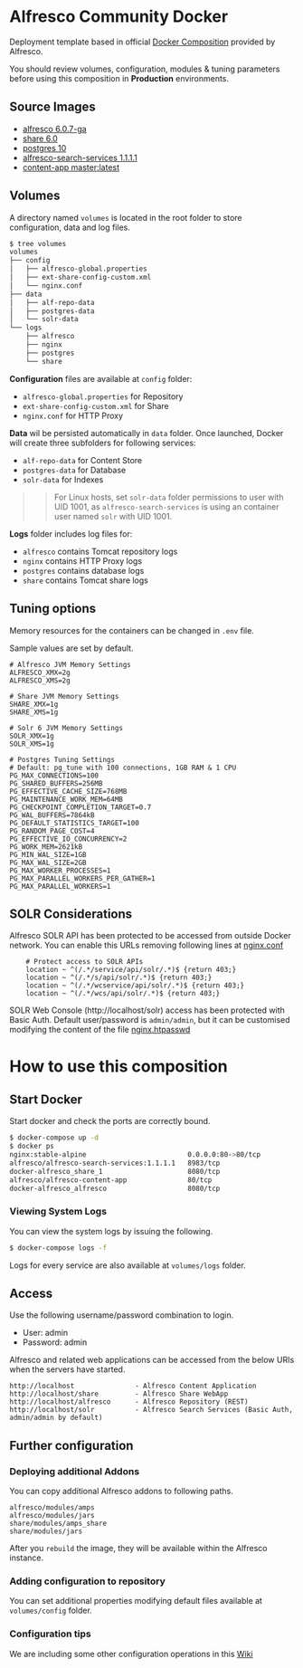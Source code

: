 # Alfresco Community Docker

Deployment template based in official [Docker Composition](https://github.com/Alfresco/acs-community-deployment/tree/master/docker-compose) provided by Alfresco.

You should review volumes, configuration, modules & tuning parameters before using this composition in **Production** environments.

## Source Images

* [alfresco 6.0.7-ga](https://github.com/Alfresco/acs-community-packaging/blob/master/docker-alfresco/Dockerfile)
* [share 6.0](https://github.com/Alfresco/share/blob/6.0/packaging/docker/Dockerfile)
* [postgres 10](https://github.com/docker-library/postgres/blob/master/10/Dockerfile)
* [alfresco-search-services 1.1.1.1](https://github.com/Alfresco/SearchServices/blob/master/packaging/src/docker/Dockerfile)
* [content-app master:latest](https://hub.docker.com/r/alfresco/alfresco-content-app/)

## Volumes

A directory named `volumes` is located in the root folder to store configuration, data and log files.

```bash
$ tree volumes
volumes
├── config
│   ├── alfresco-global.properties
│   ├── ext-share-config-custom.xml
│   └── nginx.conf
├── data
│   ├── alf-repo-data
│   ├── postgres-data
│   └── solr-data
└── logs
    ├── alfresco
    ├── nginx
    ├── postgres
    └── share
```

**Configuration** files are available at `config` folder:

* `alfresco-global.properties` for Repository
* `ext-share-config-custom.xml` for Share
* `nginx.conf` for HTTP Proxy

**Data** wil be persisted automatically in `data` folder. Once launched, Docker will create three subfolders for following services:

* `alf-repo-data` for Content Store
* `postgres-data` for Database
* `solr-data` for Indexes

>> For Linux hosts, set `solr-data` folder permissions to user with UID 1001, as `alfresco-search-services` is using an container user named `solr` with UID 1001.

**Logs** folder includes log files for:

* `alfresco` contains Tomcat repository logs
* `nginx` contains HTTP Proxy logs
* `postgres` contains database logs
* `share` contains Tomcat share logs

## Tuning options

Memory resources for the containers can be changed in `.env` file.

Sample values are set by default.

```
# Alfresco JVM Memory Settings
ALFRESCO_XMX=2g
ALFRESCO_XMS=2g

# Share JVM Memory Settings
SHARE_XMX=1g
SHARE_XMS=1g

# Solr 6 JVM Memory Settings
SOLR_XMX=1g
SOLR_XMS=1g

# Postgres Tuning Settings
# Default: pg_tune with 100 connections, 1GB RAM & 1 CPU
PG_MAX_CONNECTIONS=100
PG_SHARED_BUFFERS=256MB
PG_EFFECTIVE_CACHE_SIZE=768MB
PG_MAINTENANCE_WORK_MEM=64MB
PG_CHECKPOINT_COMPLETION_TARGET=0.7
PG_WAL_BUFFERS=7864kB
PG_DEFAULT_STATISTICS_TARGET=100
PG_RANDOM_PAGE_COST=4
PG_EFFECTIVE_IO_CONCURRENCY=2
PG_WORK_MEM=2621kB
PG_MIN_WAL_SIZE=1GB
PG_MAX_WAL_SIZE=2GB
PG_MAX_WORKER_PROCESSES=1
PG_MAX_PARALLEL_WORKERS_PER_GATHER=1
PG_MAX_PARALLEL_WORKERS=1
```

## SOLR Considerations

Alfresco SOLR API has been protected to be accessed from outside Docker network. You can enable this URLs removing following lines at [nginx.conf](https://github.com/keensoft/docker-alfresco/blob/master/volumes/config/nginx.conf)

```
    # Protect access to SOLR APIs
    location ~ ^(/.*/service/api/solr/.*)$ {return 403;}
    location ~ ^(/.*/s/api/solr/.*)$ {return 403;}
    location ~ ^(/.*/wcservice/api/solr/.*)$ {return 403;}
    location ~ ^(/.*/wcs/api/solr/.*)$ {return 403;}    
```

SOLR Web Console (http://localhost/solr) access has been protected with Basic Auth. Default user/password is `admin/admin`, but it can be customised modifying the content of the file [nginx.htpasswd](https://github.com/keensoft/docker-alfresco/blob/master/volumes/config/nginx.htpasswd)

# How to use this composition

## Start Docker

Start docker and check the ports are correctly bound.

```bash
$ docker-compose up -d
$ docker ps
nginx:stable-alpine                         0.0.0.0:80->80/tcp
alfresco/alfresco-search-services:1.1.1.1   8983/tcp
docker-alfresco_share_1                     8080/tcp
alfresco/alfresco-content-app               80/tcp
docker-alfresco_alfresco                    8080/tcp
```

### Viewing System Logs

You can view the system logs by issuing the following.

```bash
$ docker-compose logs -f
```

Logs for every service are also available at `volumes/logs` folder.

## Access

Use the following username/password combination to login.

 - User: admin
 - Password: admin

Alfresco and related web applications can be accessed from the below URIs when the servers have started.

```
http://localhost               - Alfresco Content Application
http://localhost/share         - Alfresco Share WebApp
http://localhost/alfresco      - Alfresco Repository (REST)
http://localhost/solr          - Alfresco Search Services (Basic Auth, admin/admin by default)
```

## Further configuration

### Deploying additional Addons

You can copy additional Alfresco addons to following paths.

```
alfresco/modules/amps
alfresco/modules/jars
share/modules/amps_share
share/modules/jars
```

After you `rebuild` the image, they will be available within the Alfresco instance.

### Adding configuration to repository

You can set additional properties modifying default files available at `volumes/config` folder.

### Configuration tips

We are including some other configuration operations in this [Wiki](https://github.com/keensoft/docker-alfresco/wiki)
